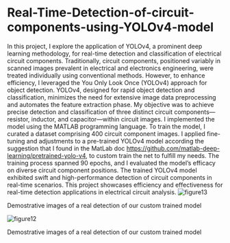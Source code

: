 # Real-Time-Detection-of-circuit-components-using-YOLOv4-model
In this project, I explore the application of YOLOv4, a prominent deep learning methodology, for real-time detection and classification of electrical circuit components. Traditionally, circuit components, positioned variably in scanned images prevalent in electrical and electronics engineering, were treated individually using conventional methods. However, to enhance efficiency, I leveraged the You Only Look Once (YOLOv4) approach for object detection. YOLOv4, designed for rapid object detection and classification, minimizes the need for extensive image data preprocessing and automates the feature extraction phase. My objective was to achieve precise detection and classification of three distinct circuit components—resistor, inductor, and capacitor—within circuit images. I implemented the model using the MATLAB programming language. To train the model, I curated a dataset comprising 400 circuit component images. I applied fine-tuning and adjustments to a pre-trained YOLOv4 model according the suggestion that I found in the MatLab doc https://github.com/matlab-deep-learning/pretrained-yolo-v4, to custom train the net to fulfill my needs. The training process spanned 90 epochs, and I evaluated the model’s efficacy on diverse circuit component positions. The trained YOLOv4 model exhibited swift and high-performance detection of circuit components in real-time scenarios. This project showcases efficiency and effectiveness for real-time detection applications in electrical circuit analysis.
<img width="full" alt="figure13" src="https://github.com/LorenzoSerloni/Real-Time-Detection-of-circuit-components-using-YOLOv4-model/assets/114689720/a1845eb0-760c-4f90-8055-f8761562e7e1">
<p>Demostrative images of a real detection of our custom trained model</p>
<img width="full" alt="figure12" src="https://github.com/LorenzoSerloni/Real-Time-Detection-of-circuit-components-using-YOLOv4-model/assets/114689720/b79bee7e-2dcc-4451-be44-b46e2e45cc0c">
<p>Demostrative images of a real detection of our custom trained model</p>
